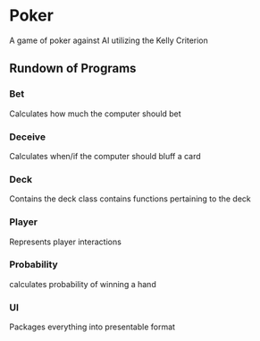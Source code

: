 # Poker
A game of poker against AI utilizing the Kelly Criterion

## Rundown of Programs

### Bet
Calculates how much the computer should bet

### Deceive 
Calculates when/if the computer should bluff a card

### Deck
Contains the deck class
contains functions pertaining to the deck

### Player
Represents player interactions

### Probability
calculates probability of winning a hand

### UI
Packages everything into presentable format
